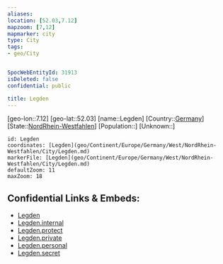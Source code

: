 ```yaml
---
aliases: 
location: [52.03,7.12]
mapzoom: [7,12] 
mapmarker: city 
type: City
tags:
- geo/City


SpocWebEntityId: 31913
isDeleted: false
confidential: public

title: Legden
---
```

[geo-lon::7.12]
[geo-lat::52.03]
[name::Legden]
[Country::[Germany](geo/Continent/Europe/Germany.md)]
[State::[NordRhein-Westfahlen](NordRhein-Westfahlen)]
[Population::]
[Unknown::]


```leaflet
id: Legden
coordinates: [Legden](geo/Continent/Europe/Germany/West/NordRhein-Westfahlen/City/Legden.md)
markerFile: [Legden](geo/Continent/Europe/Germany/West/NordRhein-Westfahlen/City/Legden.md)
defaultZoom: 11 
maxZoom: 18
```


## Confidential Links & Embeds: 
- [Legden](../../../../../../../../_public/geo/Continent/Europe/Germany/West/NordRhein-Westfahlen/City/Legden.md) 
- [Legden.internal](../../../../../../../../_internal/geo/Continent/Europe/Germany/West/NordRhein-Westfahlen/City/Legden.internal.md) 
- [Legden.protect](../../../../../../../../_protect/geo/Continent/Europe/Germany/West/NordRhein-Westfahlen/City/Legden.protect.md) 
- [Legden.private](../../../../../../../../_private/geo/Continent/Europe/Germany/West/NordRhein-Westfahlen/City/Legden.private.md) 
- [Legden.personal](../../../../../../../../_personal/geo/Continent/Europe/Germany/West/NordRhein-Westfahlen/City/Legden.personal.md) 
- [Legden.secret](../../../../../../../../_secret/geo/Continent/Europe/Germany/West/NordRhein-Westfahlen/City/Legden.secret.md) 
